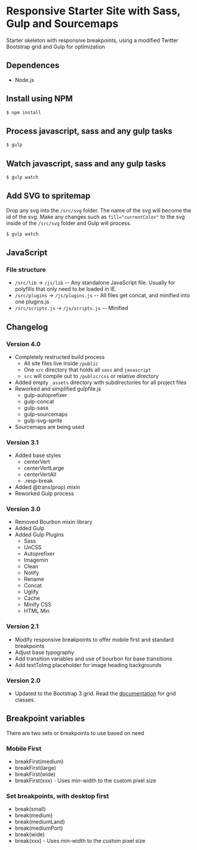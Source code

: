 # Responsive Starter Site with Sass, Gulp and Sourcemaps

Starter skeleton with responsive breakpoints, using a modified Twitter Bootstrap grid and Gulp for optimization

## Dependences
+ Node.js

## Install using NPM

```bash
$ npm install
```

## Process javascript, sass and any gulp tasks

```bash
$ gulp
```

## Watch javascript, sass and any gulp tasks

```bash
$ gulp watch
```

## Add SVG to spritemap

Drop any svg into the `/src/svg` folder. The name of the svg will become the id of the svg. Make any changes such as `fill="currentColor"` to the svg inside of the `/src/svg` folder and Gulp will process.

```bash
$ gulp watch
```

## JavaScript
### File structure
* `/src/lib` -> `/js/lib` -- Any standalone JavaScript file. Usually for polyfills that only need to be loaded in IE.
* `/src/plugins` -> `/js/plugins.js` -- All files get concat, and minified into one plugins.js
* `/src/scripts.js` -> `/js/scripts.js` -- Minified

## Changelog

### Version 4.0

+ Completely restructed build process
    + All site files live inside `/public`
    + One `src` directory that holds all `sass` and `javascript`
    + `src` will compile out to `/public/css` or relative directory
+ Added empty `_assets` directory with subdirectories for all project files
+ Reworked and simplified gulpfile.js
    + gulp-autoprefixer
    + gulp-concat
    + gulp-sass
    + gulp-sourcemaps
    + gulp-svg-sprite
+ Sourcemaps are being used

### Version 3.1

+ Added base styles
    + centerVert
    + centerVertLarge
    + centerVertAll
    + .resp-break
+ Added @trans(prop) mixin
+ Reworked Gulp process

### Version 3.0

+ Removed Bourbon mixin library
+ Added Gulp
+ Added Gulp Plugins
    + Sass
    + UnCSS
    + Autoprefixer
    + Imagemin
    + Clean
    + Notify
    + Rename
    + Concat
    + Uglify
    + Cache
    + Minify CSS
    + HTML Min

### Version 2.1

+ Modify responsive breakpoints to offer mobile first and standard breakpoints
+ Adjust base typography
+ Add transition variables and use of bourbon for base transitions
+ Add textToImg placeholder for image heading backgrounds

### Version 2.0

+ Updated to the Bootstrap 3 grid. Read the [documentation](http://getbootstrap.com/css/#grid) for grid classes.

## Breakpoint variables

There are two sets or breakpoints to use based on need

### Mobile First

+ breakFirst(medium)
+ breakFirst(large)
+ breakFirst(wide)
+ breakFirst(xxx) - Uses min-width to the custom pixel size

### Set breakpoints, with desktop first

+ break(small)
+ break(medium)
+ break(mediumLand)
+ break(mediumPort)
+ break(wide)
+ break(xxx) - Uses min-width to the custom pixel size

